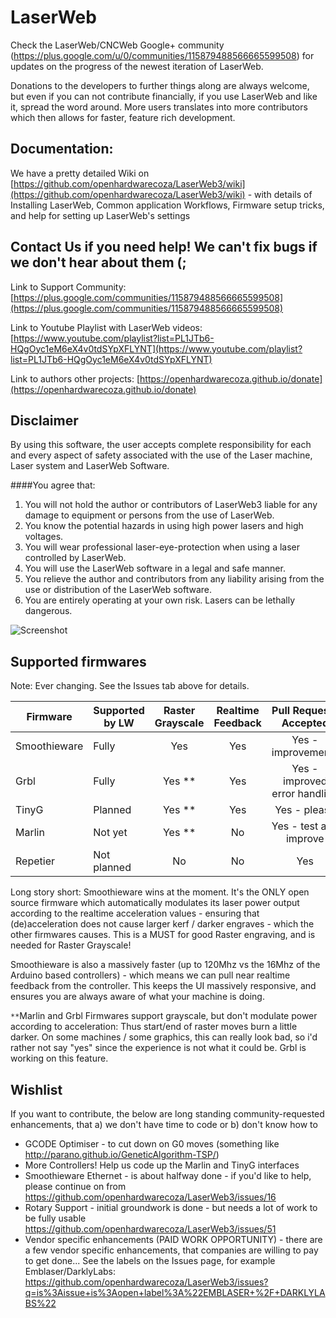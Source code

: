 # LaserWeb

Check the LaserWeb/CNCWeb Google+ community (https://plus.google.com/u/0/communities/115879488566665599508) for updates on the progress of the newest iteration of LaserWeb.

Donations to the developers to further things along are always welcome, but even if you can not contribute financially, if you use LaserWeb and like it, spread the word around. More users translates into more contributors which then allows for faster, feature rich development.

## Documentation:

We have a pretty detailed Wiki on [https://github.com/openhardwarecoza/LaserWeb3/wiki](https://github.com/openhardwarecoza/LaserWeb3/wiki) - with details of Installing LaserWeb, Common application Workflows, Firmware setup tricks, and help for setting up LaserWeb's settings


## Contact Us if you need help! We can't fix bugs if we don't hear about them (;

Link to Support Community: [https://plus.google.com/communities/115879488566665599508](https://plus.google.com/communities/115879488566665599508)

Link to Youtube Playlist with LaserWeb videos: [https://www.youtube.com/playlist?list=PL1JTb6-HQgOyc1eM6eX4v0tdSYpXFLYNT](https://www.youtube.com/playlist?list=PL1JTb6-HQgOyc1eM6eX4v0tdSYpXFLYNT)

Link to authors other projects:  [https://openhardwarecoza.github.io/donate](https://openhardwarecoza.github.io/donate)

## Disclaimer
By using this software, the user accepts complete responsibility for each and every aspect of safety associated with the use of the Laser machine, Laser system and LaserWeb Software.

####You agree that:

1. You will not hold the author or contributors of LaserWeb3 liable for any damage to equipment or persons from the use of LaserWeb. 
2. You know the potential hazards in using high power lasers and high voltages.
3. You will wear professional laser-eye-protection when using a laser controlled by LaserWeb.
4. You will use the LaserWeb software in a legal and safe manner.
5. You relieve the author and contributors from any liability arising from the use or distribution of the LaserWeb software.
6. You are entirely operating at your own risk. Lasers can be lethally dangerous. 


![Screenshot](https://raw.githubusercontent.com/openhardwarecoza/LaserWeb3/master/screenshot.png)

## Supported firmwares

Note: Ever changing.  See the Issues tab above for details.

| Firmware      | Supported by LW  | Raster Grayscale  |Realtime Feedback  |Pull Requests Accepted  |
| ------------- |------------------| :----------------:|:-----------------:|:----------------------:|
| Smoothieware  | Fully            |   Yes             |   Yes             | Yes - improvements     |
| Grbl          | Fully            |   Yes **          |   Yes             | Yes - improved  error handling |
| TinyG         | Planned          |   Yes **          |   Yes             | Yes - please           |
| Marlin        | Not yet          |   Yes **          |   No              | Yes - test and improve | 
| Repetier      | Not planned      |   No              |   No              | Yes                    |

Long story short:  Smoothieware wins at the moment. It's the ONLY open source firmware which automatically modulates its laser power output according to the realtime acceleration values - ensuring that (de)acceleration does not cause larger kerf / darker engraves - which the other firmwares causes. This is a MUST for good Raster engraving, and is needed for Raster Grayscale!

Smoothieware is also a massively faster (up to 120Mhz vs the 16Mhz of the Arduino based controllers) - which means we can pull near realtime feedback from the controller. This keeps the UI massively responsive, and ensures you are always aware of what your machine is doing. 

`**`Marlin and Grbl Firmwares support grayscale, but don't modulate power according to acceleration: Thus start/end of raster moves burn a little darker. On some machines / some graphics, this can really look bad, so i'd rather not say "yes" since the experience is not what it could be. Grbl is working on this feature.

## Wishlist

If you want to contribute, the below are long standing community-requested enhancements, that a) we don't have time to code or b) don't know how to

* GCODE Optimiser - to cut down on G0 moves (something like http://parano.github.io/GeneticAlgorithm-TSP/)
* More Controllers! Help us code up the Marlin and TinyG interfaces
* Smoothieware Ethernet - is about halfway done - if you'd like to help, please continue on from https://github.com/openhardwarecoza/LaserWeb3/issues/16
* Rotary Support - initial groundwork is done - but needs a lot of work to be fully usable https://github.com/openhardwarecoza/LaserWeb3/issues/51
* Vendor specific enhancements (PAID WORK OPPORTUNITY) - there are a few vendor specific enhancements, that companies are willing to pay to get done... See the labels on the Issues page, for example Emblaser/DarklyLabs: https://github.com/openhardwarecoza/LaserWeb3/issues?q=is%3Aissue+is%3Aopen+label%3A%22EMBLASER+%2F+DARKLYLABS%22
